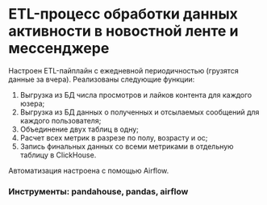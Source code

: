 # ETL-процесс обработки данных активности в новостной ленте и мессенджере
Настроен ETL-пайплайн с ежедневной периодичностью (грузятся данные за вчера).
Реализованы следующие функции:
1. Выгрузка из БД числа просмотров и лайков контента для каждого юзера;
2. Выгрузка из БД данных о полученных и отсылаемых сообщений для каждого пользователя;
3. Объединение двух таблиц в одну;
4. Расчет всех метрик в разрезе по полу, возрасту и ос;
5. Запись финальных данных со всеми метриками в отдельную таблицу в ClickHouse.

Автоматизация настроена с помощью Airflow.

### Инструменты: pandahouse, pandas, airflow
